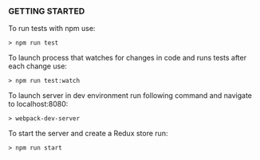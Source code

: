 ### GETTING STARTED ###

To run tests with npm use:

```
> npm run test

```

To launch process that watches for changes in code and runs tests after each change use:

```
> npm run test:watch

```

To launch server in dev environment run following command and navigate to localhost:8080:

```
> webpack-dev-server

```

To start the server and create a Redux store run:

```
> npm run start

```
